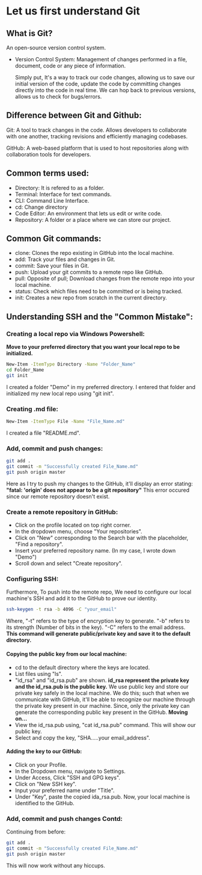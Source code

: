 # Let us first understand Git

## What is Git?

An open-source version control system. 
- Version Control System:
    Management of changes performed in a file, document, code or any piece of 
    information. 
    
    Simply put, It's a way to track our code changes, allowing us to save our initial
    version of the code, update the code by committing changes directly into the code in real time. We can hop back to previous versions, allows us to check for bugs/errors. 

## Difference between Git and Github:

Git: A tool to track changes in the code. Allows developers to collaborate with one another, tracking revisions and efficiently managing codebases.

GitHub: A web-based platform that is used to host repositories along with collaboration tools for developers. 

## Common terms used:

- Directory: It is refered to as a folder. 
- Terminal: Interface for text commands.
- CLI: Command Line Interface.
- cd: Change directory
- Code Editor: An environment that lets us edit or write code.
- Repository: A folder or a place where we can store our project.

## Common Git commands:

- clone: Clones the repo existing in GitHub into the local machine.
- add: Track your files and changes in Git.
- commit: Save your files in Git.
- push: Upload your git commits to a remote repo like GitHub.
- pull: Opposite of pull; Download changes from the remote repo into your local machine.
- status: Check which files need to be committed or is being tracked.
- init: Creates a new repo from scratch in the current directory.

## Understanding SSH and the "Common Mistake":

### Creating a local repo via Windows Powershell:

**Move to your preferred directory that you want your local repo to be initialized.**
```bash
New-Item -ItemType Directory -Name "Folder_Name"
cd Folder_Name 
git init
```
I created a folder "Demo" in my preferred directory. I entered that folder and initialized my new local repo using "git init".

### Creating .md file:

```bash
New-Item -ItemType File -Name "File_Name.md"
```
I created a file "README.md".

### Add, commit and push changes:

```bash
git add . 
git commit -m "Successfully created File_Name.md"
git push origin master
```
Here as I try to push my changes to the GitHub, it'll display an error stating: 
**"fatal: 'origin' does not appear to be a git repository"**
This error occured since our remote repository doesn't exist. 

### Create a remote repository in GitHub:

- Click on the profile located on top right corner.
- In the dropdown menu, choose "Your repositories".
- Click on "New" corresponding to the Search bar with the placeholder, "Find a repository".
- Insert your preferred repository name. (In my case, I wrote down "Demo")
- Scroll down and select "Create repository".

### Configuring SSH:

Furthermore, To push into the remote repo, We need to configure our local machine's SSH and add it to the GitHub to prove our identity. 
```bash
ssh-keygen -t rsa -b 4096 -C "your_email"
```
Where,  "-t" refers to the type of encryption key to generate.
        "-b" refers to its strength (Number of bits in the key).
        "-C" refers to the email address.
**This command will generate public/private key and save it to the default directory.**

#### Copying the public key from our local machine:

- cd to the default directory where the keys are located.
- List files using "ls".
- "id_rsa" and "id_rsa.pub" are shown.
**id_rsa represent the private key and the id_rsa.pub is the public key.**
We use public key and store our private key safely in the local machine. We do this; such that when we communicate with GitHub, it'll be able to recognize our machine through the private key present in our machine. Since, only the private key can generate the corresponding public key present in the GitHub. 
**Moving on...**
- View the id_rsa.pub using, "cat id_rsa.pub" command. This will show our public key.
- Select and copy the key, "SHA.....your email_address".

#### Adding the key to our GitHub:

- Click on your Profile.
- In the Dropdown menu, navigate to Settings.
- Under Access, Click "SSH and GPG keys".
- Click on "New SSH key".
- Input your preferred name under "Title".
- Under "Key", paste the copied ida_rsa.pub. 
Now, your local machine is identified to the GitHub.

### Add, commit and push changes Contd:

Continuing from before:
```bash
git add . 
git commit -m "Successfully created File_Name.md"
git push origin master
```
This will now work without any hiccups. 


